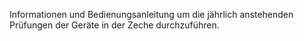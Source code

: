 Informationen und Bedienungsanleitung um die jährlich anstehenden Prüfungen der Geräte in der Zeche durchzuführen.